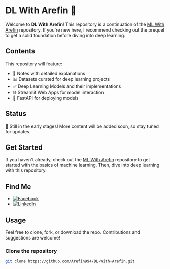 # DL With Arefin 🤖

Welcome to **DL With Arefin**! This repository is a continuation of the [ML With Arefin](https://github.com/Arefin994/ML-With-Arefin) repository. If you're new here, I recommend checking out the prequel to get a solid foundation before diving into deep learning.

## Contents
This repository will feature:
- 📄 Notes with detailed explanations
- 📊 Datasets curated for deep learning projects
- ✅ Deep Learning Models and their implementations
- 🌐 Streamlit Web Apps for model interaction
- 👻 FastAPI for deploying models

## Status
🚧 Still in the early stages! More content will be added soon, so stay tuned for updates.

## Get Started
If you haven't already, check out the [ML With Arefin](https://github.com/Arefin994/ML-With-Arefin) repository to get started with the basics of machine learning. Then, dive into deep learning with this repository.

## Find Me
- [![Facebook](https://img.shields.io/badge/Facebook-1877F2?style=flat-square&logo=facebook&logoColor=white)](https://www.facebook.com/arefin.amin.994/) 
- [![LinkedIn](https://img.shields.io/badge/LinkedIn-0077B5?style=flat-square&logo=linkedin&logoColor=white)](https://www.linkedin.com/in/arefinamin994/)

## Usage
Feel free to clone, fork, or download the repo. Contributions and suggestions are welcome!

### Clone the repository
```bash
git clone https://github.com/Arefin994/DL-With-Arefin.git
```
